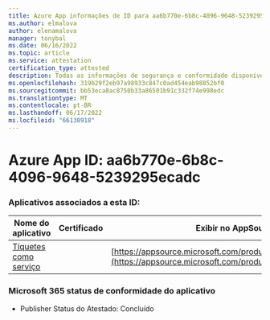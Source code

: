 ```yaml
---
title: Azure App informações de ID para aa6b770e-6b8c-4096-9648-5239295ecadc
ms.author: elmalova
author: elenamalova
manager: tonybal
ms.date: 06/16/2022
ms.topic: article
ms.service: attestation
certification_type: attested
description: Todas as informações de segurança e conformidade disponíveis para aa6b770e-6b8c-4096-9648-5239295ecadc.
ms.openlocfilehash: 319b29f2eb97a98933c847c0ad454eab98852bf0
ms.sourcegitcommit: bb53eca8ac8750b33a86501b91c332f74e998edc
ms.translationtype: MT
ms.contentlocale: pt-BR
ms.lasthandoff: 06/17/2022
ms.locfileid: "66138918"
---
```

# <a name="azure-app-id-aa6b770e-6b8c-4096-9648-5239295ecadc"></a>Azure App ID: aa6b770e-6b8c-4096-9648-5239295ecadc


### <a name="apps-associated-with-this-id"></a>Aplicativos associados a esta ID:
| **Nome do aplicativo** | **Certificado** | **Exibir no AppSource** |
|--------------|---------------|-----------------------|
| [Tíquetes como serviço](../forward/WA200003945.md) |  | [https://appsource.microsoft.com/product/office/WA200003945](https://appsource.microsoft.com/product/office/WA200003945) |

### <a name="microsoft-365-app-compliance-status"></a>Microsoft 365 status de conformidade do aplicativo
- Publisher Status do Atestado: Concluído
